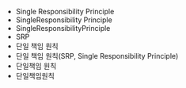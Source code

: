 ﻿- Single Responsibility Principle
- SingleResponsibility Principle
- SingleResponsibilityPrinciple
- SRP
- 단일 책임 원칙
- 단일 책임 원칙(SRP, Single Responsibility Principle)
- 단일책임 원칙
- 단일책임원칙
